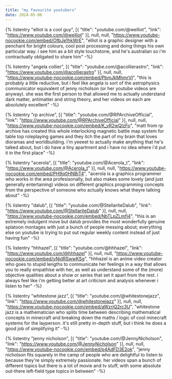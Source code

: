 ```yaml
---
title: "my favourite youtubers"
date: 2024-05-06
---
```


<div class="list-formatting">

{% listentry
    "elliot is a cool guy",
    [{
        "title": "youtube.com/@welliot",
        "link": "https://www.youtube.com/@welliot"
    }],
    null,
    null,
    "https://www.youtube-nocookie.com/embed/OfbJe1hkWrE",
    "elliot is a graphic designer with a penchant for bright colours, cool post processing and doing things his own particular way. i see him as a bit style touchstone, and he's australian so i'm contractually obligated to share him"
-%}

{% listentry
    "angela collier",
    [{
        "title": "youtube.com/@acollierastro",
        "link": "https://www.youtube.com/@acollierastro"
    }],
    null,
    null,
    "https://www.youtube-nocookie.com/embed/PbmJkMhmrVI",
    "this is probably a little reductive, but i feel like angela is sort of the astrophysics communicator equivalent of jenny nicholson (or her youtube videos are anyway). she was the first person to that allowed me to actually understand dark matter, antimatter and string theory, and her videos on each are absolutely excellent"
-%}

{% listentry
    "rp archive",
    [{
        "title": "youtube.com/@RPArchiveOfficial",
        "link": "https://www.youtube.com/@RPArchiveOfficial"
    }],
    null,
    null,
    "https://www.youtube-nocookie.com/embed/K_vR2wQlzFo",
    "matt from rp archive has created this whole interlocking magnetic battle map system for table top roleplaying games and they itch the part of my brain that loves dioramas and worldbuilding. i'm yeeeet to actually make anything that he's talked about, but i do have a tiny apartment and i have no idea where i'd put it in the first place"
-%}

{% listentry
    "acerola",
    [{
        "title": "youtube.com/@Acerola_t",
        "link": "https://www.youtube.com/@Acerola_t"
    }],
    null,
    null,
    "https://www.youtube-nocookie.com/embed/PH9q0HNBjT4",
    "acerola is a graphics programmer who works in the area profesisonally, but also makes some lovely (and just generally entertaining) videos on different graphics programming concepts from the perspective of someone who actually knows what theyre talking about"
-%}

{% listentry
    "dalub",
    [{
        "title": "youtube.com/@StellariteDalub",
        "link": "https://www.youtube.com/@StellariteDalub"
    }],
    null,
    null,
    "https://www.youtube-nocookie.com/embed/NbTLpZLmfI4",
    "this is an extremely indulgent move but dalub provides the most wonderfully genuine splatoon montages with just a bunch of people messing about; everything else on youtube is trying to put out regular weekly content instead of just having fun"
-%}

{% listentry
    "hhhazel",
    [{
        "title": "youtube.com/@hhhazel",
        "link": "https://www.youtube.com/@hhhazel"
    }],
    null,
    null,
    "https://www.youtube-nocookie.com/embed/yNidRSwwKSg",
    "hhhazel is an anime video creator who goes to stupid lengths to communicate her feelings in a way that allows you to really empathise with her, as well as understand some of the (more) objective qualities about a show or series that set it apart from the rest. i always feel like i'm getting better at art criticism and analysis whenever i listen to her"
-%}

{% listentry
    "whitestone jazz",
    [{
        "title": "youtube.com/@whitestonejazz",
        "link": "https://www.youtube.com/@whitestonejazz"
    }],
    null,
    null,
    "https://www.youtube-nocookie.com/embed/aWzrjQ2rc3U",
    "whitestone jazz is a mathematician who splits time between describing mathematical concepts in minecraft and breaking down the maths / logic of cool minecraft systems for the layperson. it's still pretty in-depth stuff, but i think he does a good job of simplifying it"
-%}

{% listentry
    "jenny nicholson",
    [{
        "title": "youtube.com/@JennyNicholson",
        "link": "https://www.youtube.com/@JennyNicholson"
    }],
    null,
    null,
    "https://www.youtube-nocookie.com/embed/p4AdFD3E2ok",
    "jenny nicholson fits squarely in the camp of people who are delightful to listen to because they're simply extremely passionate. her videos span a bunch of different topics but there is a lot of movie and tv stuff, with some absolute out-there left-field type topics in between"
-%}

</div><br>